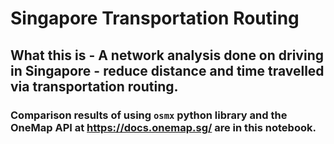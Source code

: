 # Singapore Transportation Routing
## What this is - A network analysis done on driving in Singapore - reduce distance and time travelled via transportation routing.
### Comparison results of using `osmx` python library and the OneMap API at https://docs.onemap.sg/ are in this notebook.
